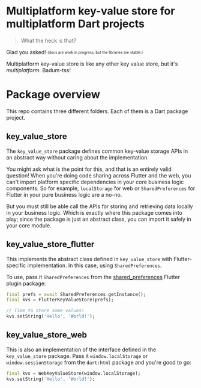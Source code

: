 # Multiplatform key-value store for multiplatform Dart projects

> What the heck is that?

Glad you asked! <sub><sup>(docs are work in progress, but the libraries are stable.)</sup></sub>

Multiplatform key-value store is like any other key value store, but it's _multiplatform_. Badum-tss!

# Package overview

This repo contains three different folders. Each of them is a Dart package project.

## key_value_store

The `key_value_store` package defines common key-value storage APIs in an abstract way without caring about the implementation.

You might ask what is the point for this, and that is an entirely valid question!
When you're doing code sharing across Flutter and the web, you can't import platform specific dependencies in your core business logic components.
So for example, `localStorage` for web or `SharedPreferences` for Flutter in your pure business logic are a no-no.

But you must still be able call the APIs for storing and retrieving data locally in your business logic. 
Which is exactly where this package comes into play; since the package is just an abstract class, you can import it safely in your core module.

## key_value_store_flutter

This implements the abstract class defined in `key_value_store` with Flutter-specific implementation. 
In this case, using `SharedPreferences`. 

To use, pass it `SharedPreferences` from the [shared_preferences](https://pub.dartlang.org/packages/shared_preferences) Flutter plugin package:

```dart
final prefs = await SharedPreferences.getInstance();
final kvs = FlutterKeyValueStore(prefs);

// Time to store some values!
kvs.setString('Hello', 'World!');
```

## key_value_store_web

This is also an implementation of the interface defined in the `key_value_store` package.
Pass it `window.localStorage` or `window.sessionStorage` from the `dart:html` package and you're good to go:

```dart
final kvs = WebKeyValueStore(window.localStorage);
kvs.setString('Hello', 'World!');
```
